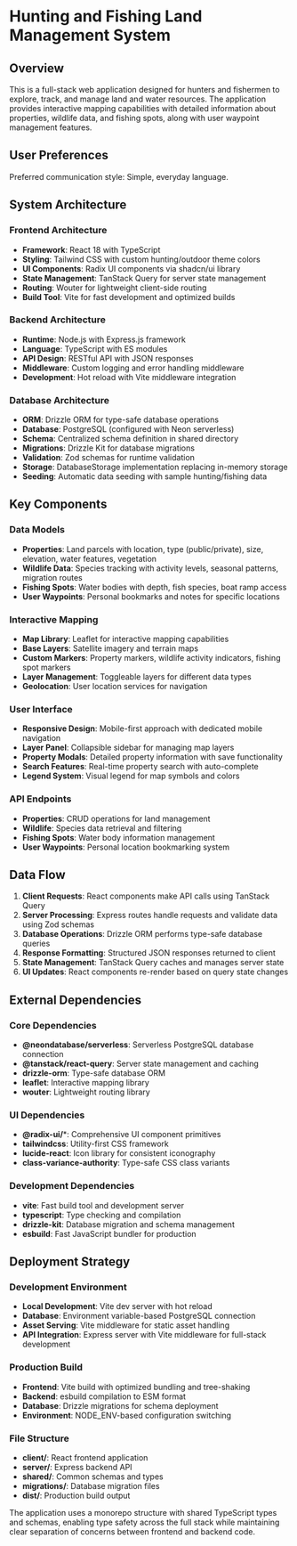 # Hunting and Fishing Land Management System

## Overview

This is a full-stack web application designed for hunters and fishermen to explore, track, and manage land and water resources. The application provides interactive mapping capabilities with detailed information about properties, wildlife data, and fishing spots, along with user waypoint management features.

## User Preferences

Preferred communication style: Simple, everyday language.

## System Architecture

### Frontend Architecture
- **Framework**: React 18 with TypeScript
- **Styling**: Tailwind CSS with custom hunting/outdoor theme colors
- **UI Components**: Radix UI components via shadcn/ui library
- **State Management**: TanStack Query for server state management
- **Routing**: Wouter for lightweight client-side routing
- **Build Tool**: Vite for fast development and optimized builds

### Backend Architecture
- **Runtime**: Node.js with Express.js framework
- **Language**: TypeScript with ES modules
- **API Design**: RESTful API with JSON responses
- **Middleware**: Custom logging and error handling middleware
- **Development**: Hot reload with Vite middleware integration

### Database Architecture
- **ORM**: Drizzle ORM for type-safe database operations
- **Database**: PostgreSQL (configured with Neon serverless)
- **Schema**: Centralized schema definition in shared directory
- **Migrations**: Drizzle Kit for database migrations
- **Validation**: Zod schemas for runtime validation
- **Storage**: DatabaseStorage implementation replacing in-memory storage
- **Seeding**: Automatic data seeding with sample hunting/fishing data

## Key Components

### Data Models
- **Properties**: Land parcels with location, type (public/private), size, elevation, water features, vegetation
- **Wildlife Data**: Species tracking with activity levels, seasonal patterns, migration routes
- **Fishing Spots**: Water bodies with depth, fish species, boat ramp access
- **User Waypoints**: Personal bookmarks and notes for specific locations

### Interactive Mapping
- **Map Library**: Leaflet for interactive mapping capabilities
- **Base Layers**: Satellite imagery and terrain maps
- **Custom Markers**: Property markers, wildlife activity indicators, fishing spot markers
- **Layer Management**: Toggleable layers for different data types
- **Geolocation**: User location services for navigation

### User Interface
- **Responsive Design**: Mobile-first approach with dedicated mobile navigation
- **Layer Panel**: Collapsible sidebar for managing map layers
- **Property Modals**: Detailed property information with save functionality
- **Search Features**: Real-time property search with auto-complete
- **Legend System**: Visual legend for map symbols and colors

### API Endpoints
- **Properties**: CRUD operations for land management
- **Wildlife**: Species data retrieval and filtering
- **Fishing Spots**: Water body information management
- **User Waypoints**: Personal location bookmarking system

## Data Flow

1. **Client Requests**: React components make API calls using TanStack Query
2. **Server Processing**: Express routes handle requests and validate data using Zod schemas
3. **Database Operations**: Drizzle ORM performs type-safe database queries
4. **Response Formatting**: Structured JSON responses returned to client
5. **State Management**: TanStack Query caches and manages server state
6. **UI Updates**: React components re-render based on query state changes

## External Dependencies

### Core Dependencies
- **@neondatabase/serverless**: Serverless PostgreSQL database connection
- **@tanstack/react-query**: Server state management and caching
- **drizzle-orm**: Type-safe database ORM
- **leaflet**: Interactive mapping library
- **wouter**: Lightweight routing library

### UI Dependencies
- **@radix-ui/***: Comprehensive UI component primitives
- **tailwindcss**: Utility-first CSS framework
- **lucide-react**: Icon library for consistent iconography
- **class-variance-authority**: Type-safe CSS class variants

### Development Dependencies
- **vite**: Fast build tool and development server
- **typescript**: Type checking and compilation
- **drizzle-kit**: Database migration and schema management
- **esbuild**: Fast JavaScript bundler for production

## Deployment Strategy

### Development Environment
- **Local Development**: Vite dev server with hot reload
- **Database**: Environment variable-based PostgreSQL connection
- **Asset Serving**: Vite middleware for static asset handling
- **API Integration**: Express server with Vite middleware for full-stack development

### Production Build
- **Frontend**: Vite build with optimized bundling and tree-shaking
- **Backend**: esbuild compilation to ESM format
- **Database**: Drizzle migrations for schema deployment
- **Environment**: NODE_ENV-based configuration switching

### File Structure
- **client/**: React frontend application
- **server/**: Express backend API
- **shared/**: Common schemas and types
- **migrations/**: Database migration files
- **dist/**: Production build output

The application uses a monorepo structure with shared TypeScript types and schemas, enabling type safety across the full stack while maintaining clear separation of concerns between frontend and backend code.